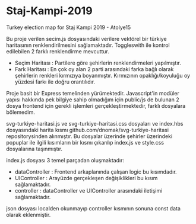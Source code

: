 # Staj-Kampi-2019
Turkey election map for Staj Kampi 2019 - Atolye15

Bu proje verilen secim.js dosyasındaki verilere vektörel bir türkiye haritasının renklendirilmesini sağlamaktadır.
Toggleswith ile kontrol edilebilen 2 farklı renklendirme mevcuttur.
- Seçim Haritası : Partilere göre şehirlerin renklendirmeleri yapılmıştır.
- Fark Haritası : En çok oy alan 2 parti arasındaki farka bağlı olarak şehirlerin renkleri kırmızıya boyanmıştır. Kırmızının opaklığı/koyuluğu oy yüzdesi farkı ile doğru orantılıdır.

Proje basit bir Express temelinden yürümektedir.
Javascript'in modüler yapısı hakkında pek bilgiye sahip olmadığım için public/js de bulunan 2 dosya frontend için gerekli işlemleri gerçekleştirmektedir, farklı dosyalara bölemedim.

svg-turkiye-haritasi.js ve svg-turkiye-haritasi.css dosyaları ve index.hbs dosyasındaki harita kısmı github.com/dnomak/svg-turkiye-haritasi repositorysinden alınmıştır. Bu dosyalar üzerinde şehirler üzerindeki popuplar ile ilgili kısımların bir kısmı çıkarılıp index.js ve style.css dosyalarına taşınmıştır.

index.js dosyası 3 temel parçadan oluşmaktadır:
- dataController : Frontend arkaplanında çalışan logic bu kısımdadır. 
- UIController : Arayüzde gerçekleşen değişiklikleri bu kısım sağlamaktadır.
- controller : dataController ve UIController arasındaki iletişimi sağlamaktadır.

json dosyası localden okunmayıp controller kısmının sonuna const data olarak eklenmiştir.
